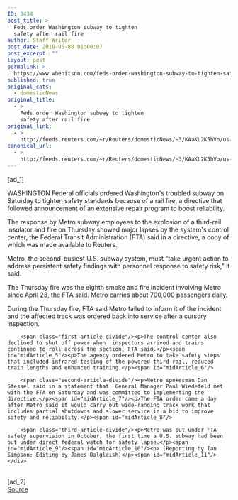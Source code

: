 ```yaml
---
ID: 3434
post_title: >
  Feds order Washington subway to tighten
  safety after rail fire
author: Staff Writer
post_date: 2016-05-08 01:00:07
post_excerpt: ""
layout: post
permalink: >
  https://www.whenitson.com/feds-order-washington-subway-to-tighten-safety-after-rail-fire/
published: true
original_cats:
  - domesticNews
original_title:
  - >
    Feds order Washington subway to tighten
    safety after rail fire
original_link:
  - >
    http://feeds.reuters.com/~r/Reuters/domesticNews/~3/KAaKL2K5hVo/us-districtofcolumbia-transportation-met-idUSKCN0XY0NG
canonical_url:
  - >
    http://feeds.reuters.com/~r/Reuters/domesticNews/~3/KAaKL2K5hVo/us-districtofcolumbia-transportation-met-idUSKCN0XY0NG
---
```

 [ad_1]
<br><div id="articleText">
<span id="midArticle_start"/>

<span class="focusParagraph" readability="5"><p><span class="articleLocation">WASHINGTON</span> Federal officials ordered Washington's troubled subway on Saturday to tighten safety standards because of a rail fire, a directive that followed announcement of an extensive repair program to boost reliability.</p></span><span id="midArticle_0"/><p>The response by Metro subway employees to the explosion of a third-rail insulator and fire on Thursday showed major lapses by the system's control center, the Federal Transit Administration (FTA) said in a directive, a copy of which was made available to Reuters.</p><span id="midArticle_1"/><p>Metro, the second-busiest U.S. subway system, must "take urgent action to address persistent safety findings with personnel response to safety risk," it said.</p><span id="midArticle_2"/><p>The Thursday fire was the eighth smoke and fire incident involving Metro since April 23, the FTA said. Metro carries about 700,000 passengers daily.</p><span id="midArticle_3"/><p>During the Thursday fire, FTA said Metro failed to inform it of the incident and the affected track was ordered back into service after a cursory inspection.</p><span id="midArticle_4"/>
        
        <span class="first-article-divide"/><p>The control center also declined to shut off power when  inspectors arrived and trains continued to roll across the section, FTA said.</p><span id="midArticle_5"/><p>The agency ordered Metro to take safety steps that included infrared testing of the powered third rail, reduced train lengths and enhanced training.</p><span id="midArticle_6"/>
        
        <span class="second-article-divide"/><p>Metro spokesman Dan Stessel said in a statement that  General Manager Paul Wiedefeld met with the FTA on Saturday and was committed to implementing the directive.</p><span id="midArticle_7"/><p>The FTA order came a day after Metro said it would carry out wide-ranging track work that includes partial shutdowns and slower service in a bid to improve safety and reliability.</p><span id="midArticle_8"/>
        
        <span class="third-article-divide"/><p>Metro was put under FTA safety supervision in October, the first time a U.S. subway had been put under direct federal watch for safety lapse.</p><span id="midArticle_9"/><span id="midArticle_10"/><p> (Reporting by Ian Simpson; Editing by James Dalgleish)</p><span id="midArticle_11"/></div>
<br>[ad_2]
<br><a href="http://feeds.reuters.com/~r/Reuters/domesticNews/~3/KAaKL2K5hVo/us-districtofcolumbia-transportation-met-idUSKCN0XY0NG">Source </a>